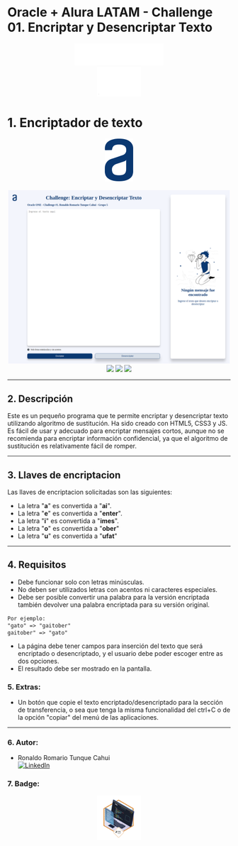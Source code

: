 # Oracle + Alura LATAM - Challenge 01. Encriptar y Desencriptar Texto

<div align="center"><img src="assets/oracle-alura-latam-logo.svg" width="200"/></div>
<div align="center"><img src="assets/one-logo.png" width="100"/></div>

# 1. Encriptador de texto

<div align="center">
  <img src="assets/alura-logo.svg" width="64" alt="alura-logo" />
</div>
<br />
<div align="center">
  <img width="500" heigth="300" src="assets/front-view.png" alt="encryp-decrypt-text" />
</div>

<div align="center">
  <img src="https://img.shields.io/badge/JavaScript-5A5A5A?logo=javascript&logoColor=yelllow" />
  <img src="https://img.shields.io/badge/HTML-5A5A5A?logo=html5" />
  <img src="https://img.shields.io/badge/CSS-5A5A5A?logo=css3&logoColor=01A3D8" />
</div>

---

## 2. Descripción

Este es un pequeño programa que te permite encriptar y desencriptar texto utilizando algoritmo de sustitución. Ha sido creado con HTML5, CSS3 y JS. Es fácil de usar y adecuado para encriptar mensajes cortos, aunque no se recomienda para encriptar información confidencial, ya que el algoritmo de sustitución es relativamente fácil de romper.

---

## 3. Llaves de encriptacion

Las llaves de encriptacion solicitadas son las siguientes:

- La letra "**a**" es convertida a "**ai**".
- La letra "**e**" es convertida a "**enter**".
- La letra "**i**" es convertida a "**imes**".
- La letra "**o**" es convertida a "**ober**"
- La letra "**u**" es convertida a "**ufat**"

---

## 4. Requisitos

- Debe funcionar solo con letras minúsculas.
- No deben ser utilizados letras con acentos ni caracteres especiales.
- Debe ser posible convertir una palabra para la versión encriptada también devolver una palabra encriptada para su versión original.

```
Por ejemplo:
"gato" => "gaitober"
gaitober" => "gato"
```

- La página debe tener campos para inserción del texto que será encriptado o desencriptado, y el usuario debe poder escoger entre as dos opciones.
- El resultado debe ser mostrado en la pantalla.

### 5. Extras:

- Un botón que copie el texto encriptado/desencriptado para la sección de transferencia, o sea que tenga la misma funcionalidad del ctrl+C o de la opción "copiar" del menú de las aplicaciones.

---

### 6. Autor:
- Ronaldo Romario Tunque Cahui <br>
<a href="https://www.linkedin.com/in/ronaldotunquecahui" target="_blank" rel="noopener"><img alt="LinkedIn" src="https://img.shields.io/badge/LinkedIn-@ronaldotunquecahui-blue?style=flat&logo=linkedin"></a>

### 7. Badge:
<div align="center"><img src="assets/badge.png" width="100"/></div>
